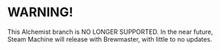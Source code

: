 # WARNING!

This Alchemist branch is NO LONGER SUPPORTED. In the near future, Steam Machine will release with Brewmaster, with little to no updates.
